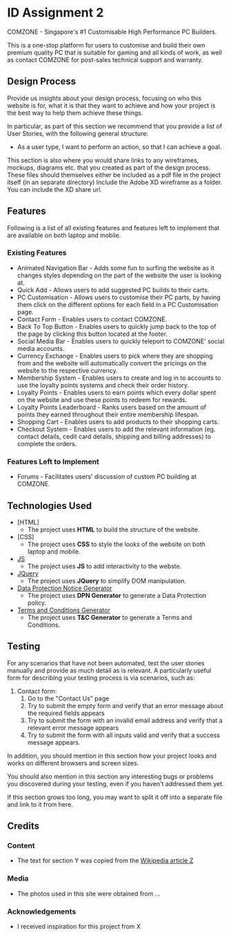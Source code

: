 # ID Assignment 2

COMZONE - Singapore's #1 Customisable High Performance PC Builders.

This is a one-stop platform for users to customise and build their own premium quality PC that is suitable for gaming and all kinds of work, as well as contact COMZONE for post-sales technical support and warranty.
 
## Design Process
 
Provide us insights about your design process, focusing on who this website is for, what it is that they want to achieve and how your project is the best way to help them achieve these things.

In particular, as part of this section we recommend that you provide a list of User Stories, with the following general structure:
- As a user type, I want to perform an action, so that I can achieve a goal.

This section is also where you would share links to any wireframes, mockups, diagrams etc. that you created as part of the design process. 
These files should themselves either be included as a pdf file in the project itself (in an separate directory)
Include the Adobe XD wireframe as a folder. You can include the XD share url. 

## Features
Following is a list of all existing features and features left to implement that are available on both laptop and mobile.

### Existing Features
- Animated Navigation Bar - Adds some fun to surfing the website as it changes styles depending on the part of the website the user is looking at.
- Quick Add - Allows users to add suggested PC builds to their carts.
- PC Customisation - Allows users to customise their PC parts, by having them click on the different options for each field in a PC Customisation page.
- Contact Form - Enables users to contact COMZONE.
- Back To Top Button - Enables users to quickly jump back to the top of the page by clicking this button located at the footer.
- Social Media Bar - Enables users to quickly teleport to COMZONE' social media accounts.
- Currency Exchange - Enables users to pick where they are shopping from and the website will automatically convert the pricings on the website to the respective currency.
- Membership System - Enables users to create and log in to accounts to use the loyalty points systems and check their order history.
- Loyalty Points - Enables users to earn points which every dollar spent on the website and use these points to redeem for rewards.
- Loyalty Points Leaderboard - Ranks users based on the amount of points they earned throughout their entire membership lifespan.
- Shopping Cart - Enables users to add products to their shopping carts. 
- Checkout System - Enables users to add the relevant information (eg. contact details, cedit card details, shipping and billing addresses) to complete the orders.

### Features Left to Implement
- Forums - Facilitates users' discussion of custom PC building at COMZONE.

## Technologies Used

- [HTML]
    - The project uses **HTML** to build the structure of the website.
- [CSS]
    - The project uses **CSS** to style the looks of the website on both laptop and mobile.
- [JS](https://www.javascript.com)
    - The project uses **JS** to add interactivity to the webste.
- [JQuery](https://jquery.com)
    - The project uses **JQuery** to simplify DOM manipulation.
- [Data Protection Notice Generator](https://apps.pdpc.gov.sg/dp-notice-generator)
    - The project uses **DPN Generator** to generate a Data Protection policy.
- [Terms and Conditions Generator](https://www.termsandconditionsgenerator.com/)
    - The project uses **T&C Generator** to generate a Terms and Conditions. 

## Testing

For any scenarios that have not been automated, test the user stories manually and provide as much detail as is relevant. A particularly useful form for describing your testing process is via scenarios, such as:

1. Contact form:
    1. Go to the "Contact Us" page
    2. Try to submit the empty form and verify that an error message about the required fields appears
    3. Try to submit the form with an invalid email address and verify that a relevant error message appears
    4. Try to submit the form with all inputs valid and verify that a success message appears.

In addition, you should mention in this section how your project looks and works on different browsers and screen sizes.

You should also mention in this section any interesting bugs or problems you discovered during your testing, even if you haven't addressed them yet.

If this section grows too long, you may want to split it off into a separate file and link to it from here.

## Credits

### Content
- The text for section Y was copied from the [Wikipedia article Z](https://en.wikipedia.org/wiki/Z)

### Media
- The photos used in this site were obtained from ...

### Acknowledgements

- I received inspiration for this project from X
